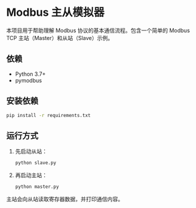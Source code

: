 # Modbus 主从模拟器

本项目用于帮助理解 Modbus 协议的基本通信流程。包含一个简单的 Modbus TCP 主站（Master）和从站（Slave）示例。

## 依赖
- Python 3.7+
- pymodbus

## 安装依赖
```bash
pip install -r requirements.txt
```

## 运行方式
1. 先启动从站：
   ```bash
   python slave.py
   ```
2. 再启动主站：
   ```bash
   python master.py
   ```

主站会向从站读取寄存器数据，并打印通信内容。 